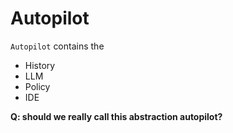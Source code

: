 # Autopilot

`Autopilot` contains the

- History
- LLM
- Policy
- IDE

**Q: should we really call this abstraction autopilot?**
